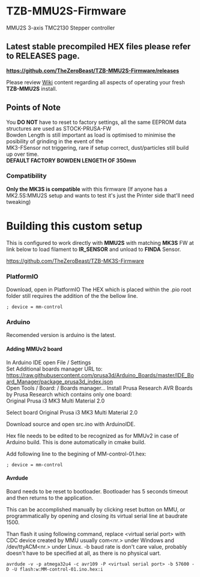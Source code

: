 # TZB-MMU2S-Firmware
MMU2S 3-axis TMC2130 Stepper controller

## Latest stable precompiled HEX files please refer to **RELEASES** page.  
**https://github.com/TheZeroBeast/TZB-MMU2S-Firmware/releases**

Please review [Wiki](https://github.com/TheZeroBeast/TZB-MMU2S-Firmware/wiki) content regarding all aspects of operating your fresh **TZB-MMU2S** install.

## Points of Note  
You **DO NOT** have to reset to factory settings, all the same EEPROM data structures are used as STOCK-PRUSA-FW  
Bowden Length is still important as load is optimised to minimise the posibility of grinding in the event of the  
MK3-FSensor not triggering, rare if setup correct, dust/particles still build up over time.  
**DEFAULT FACTORY BOWDEN LENGETH OF 350mm**   
  
### Compatibility
   **Only the MK3S is compatible** with this firmware (If anyone has a MK2.5S:MMU2S setup and wants to test it's just the Printer side that'll need tweaking)

# Building this custom setup
This is configured to work directly with **MMU2S** with matching **MK3S** FW at link below to load filament to **IR_SENSOR** and unload to **FINDA** Sensor.

https://github.com/TheZeroBeast/TZB-MK3S-Firmware
### PlatformIO
Download, open in PlatformIO
The HEX which is placed within the .pio root folder still requires the addition of the the bellow line.
~~~
; device = mm-control
~~~

### Arduino
Recomended version is arduino is the latest.
#### Adding MMUv2 board
In Arduino IDE open File / Settings  
Set Additional boards manager URL to:  
https://raw.githubusercontent.com/prusa3d/Arduino_Boards/master/IDE_Board_Manager/package_prusa3d_index.json  
Open Tools / Board: / Boards manager...
Install Prusa Research AVR Boards by Prusa Research
which contains only one board:  
Original Prusa i3 MK3 Multi Material 2.0

Select board Original Prusa i3 MK3 Multi Material 2.0

Download source and open src.ino with ArduinoIDE.

Hex file needs to be edited to be recognized as for MMUv2 in case of Arduino build. This is done automatically in cmake build.

Add following line to the begining of MM-control-01.hex:
~~~
; device = mm-control
~~~
#### Avrdude
Board needs to be reset to bootloader. Bootloader has 5 seconds timeout and then returns to the application.

This can be accomplished manually by clicking reset button on MMU, or programmatically by opening and closing its virtual serial line at baudrate 1500.

Than flash it using following command, replace \<virtual serial port\> with CDC device created by MMU usually com\<nr.\> under Windows and /dev/ttyACM\<nr.\> under Linux. -b baud rate is don't care value, probably doesn't have to be specified at all, as there is no physical uart.
~~~
avrdude -v -p atmega32u4 -c avr109 -P <virtual serial port> -b 57600 -D -U flash:w:MM-control-01.ino.hex:i
~~~
